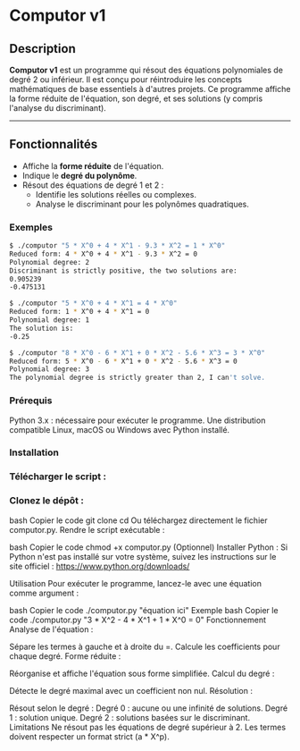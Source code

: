# Computor v1

## Description

**Computor v1** est un programme qui résout des équations polynomiales de degré 2 ou inférieur. Il est conçu pour réintroduire les concepts mathématiques de base essentiels à d'autres projets. Ce programme affiche la forme réduite de l'équation, son degré, et ses solutions (y compris l'analyse du discriminant).

---

## Fonctionnalités

- Affiche la **forme réduite** de l'équation.
- Indique le **degré du polynôme**.
- Résout des équations de degré 1 et 2 :
  - Identifie les solutions réelles ou complexes.
  - Analyse le discriminant pour les polynômes quadratiques.

### Exemples

```bash
$ ./computor "5 * X^0 + 4 * X^1 - 9.3 * X^2 = 1 * X^0"
Reduced form: 4 * X^0 + 4 * X^1 - 9.3 * X^2 = 0
Polynomial degree: 2
Discriminant is strictly positive, the two solutions are:
0.905239
-0.475131

$ ./computor "5 * X^0 + 4 * X^1 = 4 * X^0"
Reduced form: 1 * X^0 + 4 * X^1 = 0
Polynomial degree: 1
The solution is:
-0.25

$ ./computor "8 * X^0 - 6 * X^1 + 0 * X^2 - 5.6 * X^3 = 3 * X^0"
Reduced form: 5 * X^0 - 6 * X^1 + 0 * X^2 - 5.6 * X^3 = 0
Polynomial degree: 3
The polynomial degree is strictly greater than 2, I can't solve.
```
### Prérequis
Python 3.x : nécessaire pour exécuter le programme.
Une distribution compatible Linux, macOS ou Windows avec Python installé.
### Installation
### Télécharger le script :

### Clonez le dépôt :
bash
Copier le code
git clone <repository-url>
cd <repository-directory>
Ou téléchargez directement le fichier computor.py.
Rendre le script exécutable :

bash
Copier le code
chmod +x computor.py
(Optionnel) Installer Python : Si Python n'est pas installé sur votre système, suivez les instructions sur le site officiel :
https://www.python.org/downloads/

Utilisation
Pour exécuter le programme, lancez-le avec une équation comme argument :

bash
Copier le code
./computor.py "équation ici"
Exemple
bash
Copier le code
./computor.py "3 * X^2 - 4 * X^1 + 1 * X^0 = 0"
Fonctionnement
Analyse de l'équation :

Sépare les termes à gauche et à droite du =.
Calcule les coefficients pour chaque degré.
Forme réduite :

Réorganise et affiche l'équation sous forme simplifiée.
Calcul du degré :

Détecte le degré maximal avec un coefficient non nul.
Résolution :

Résout selon le degré :
Degré 0 : aucune ou une infinité de solutions.
Degré 1 : solution unique.
Degré 2 : solutions basées sur le discriminant.
Limitations
Ne résout pas les équations de degré supérieur à 2.
Les termes doivent respecter un format strict (a * X^p).
